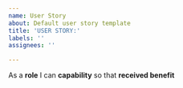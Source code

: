 ```yaml
---
name: User Story
about: Default user story template
title: 'USER STORY:'
labels: ''
assignees: ''

---
```


As a **role** I can **capability** so that **received benefit**
